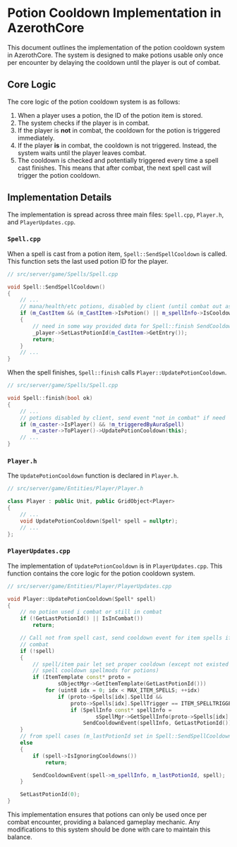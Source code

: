 # Potion Cooldown Implementation in AzerothCore

This document outlines the implementation of the potion cooldown system in AzerothCore. The system is designed to make potions usable only once per encounter by delaying the cooldown until the player is out of combat.

## Core Logic

The core logic of the potion cooldown system is as follows:

1.  When a player uses a potion, the ID of the potion item is stored.
2.  The system checks if the player is in combat.
3.  If the player is **not** in combat, the cooldown for the potion is triggered immediately.
4.  If the player **is** in combat, the cooldown is not triggered. Instead, the system waits until the player leaves combat.
5.  The cooldown is checked and potentially triggered every time a spell cast finishes. This means that after combat, the next spell cast will trigger the potion cooldown.

## Implementation Details

The implementation is spread across three main files: `Spell.cpp`, `Player.h`, and `PlayerUpdates.cpp`.

### `Spell.cpp`

When a spell is cast from a potion item, `Spell::SendSpellCooldown` is called. This function sets the last used potion ID for the player.

```cpp
// src/server/game/Spells/Spell.cpp

void Spell::SendSpellCooldown()
{
    // ...
    // mana/health/etc potions, disabled by client (until combat out as declarate)
    if (m_CastItem && (m_CastItem->IsPotion() || m_spellInfo->IsCooldownStartedOnEvent()))
    {
        // need in some way provided data for Spell::finish SendCooldownEvent
        _player->SetLastPotionId(m_CastItem->GetEntry());
        return;
    }
    // ...
}
```

When the spell finishes, `Spell::finish` calls `Player::UpdatePotionCooldown`.

```cpp
// src/server/game/Spells/Spell.cpp

void Spell::finish(bool ok)
{
    // ...
    // potions disabled by client, send event "not in combat" if need
    if (m_caster->IsPlayer() && !m_triggeredByAuraSpell)
        m_caster->ToPlayer()->UpdatePotionCooldown(this);
    // ...
}
```

### `Player.h`

The `UpdatePotionCooldown` function is declared in `Player.h`.

```cpp
// src/server/game/Entities/Player/Player.h

class Player : public Unit, public GridObject<Player>
{
    // ...
    void UpdatePotionCooldown(Spell* spell = nullptr);
    // ...
};
```

### `PlayerUpdates.cpp`

The implementation of `UpdatePotionCooldown` is in `PlayerUpdates.cpp`. This function contains the core logic for the potion cooldown system.

```cpp
// src/server/game/Entities/Player/PlayerUpdates.cpp

void Player::UpdatePotionCooldown(Spell* spell)
{
    // no potion used i combat or still in combat
    if (!GetLastPotionId() || IsInCombat())
        return;

    // Call not from spell cast, send cooldown event for item spells if no in
    // combat
    if (!spell)
    {
        // spell/item pair let set proper cooldown (except not existed charged
        // spell cooldown spellmods for potions)
        if (ItemTemplate const* proto =
                sObjectMgr->GetItemTemplate(GetLastPotionId()))
            for (uint8 idx = 0; idx < MAX_ITEM_SPELLS; ++idx)
                if (proto->Spells[idx].SpellId &&
                    proto->Spells[idx].SpellTrigger == ITEM_SPELLTRIGGER_ON_USE)
                    if (SpellInfo const* spellInfo =
                            sSpellMgr->GetSpellInfo(proto->Spells[idx].SpellId))
                        SendCooldownEvent(spellInfo, GetLastPotionId());
    }
    // from spell cases (m_lastPotionId set in Spell::SendSpellCooldown)
    else
    {
        if (spell->IsIgnoringCooldowns())
            return;

        SendCooldownEvent(spell->m_spellInfo, m_lastPotionId, spell);
    }

    SetLastPotionId(0);
}
```

This implementation ensures that potions can only be used once per combat encounter, providing a balanced gameplay mechanic. Any modifications to this system should be done with care to maintain this balance.
